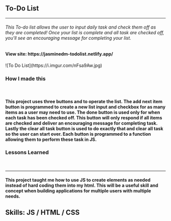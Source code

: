 <h2>To-Do List</h2><hr>
<h6>This To-do list allows the user to input daily task and check them off as they are completed! Once your list is complete and all task are checked off, you'll see an encouraging message for completing your list.  

<h4>View site: https://jasminedm-todolist.netlify.app/</h4>
![To Do List](https://i.imgur.com/nFsa9Aw.jpg)

<h3>How I made this</h3><br>
<h4>This project uses three buttons and to operate the list. The add next item button is programmed to create a new list input and checkbox for as many items as a user may need to use. The done button is used only for when each task has been checked off. This button will only respond if all items are checked and deliver an encouraging message for completing task. Lastly the clear all task button is used to do exactly that and clear all task so the user can start over. Each button is programmed to a function allowing them to perform these task in JS.</h4>

<h3>Lessons Learned</h3><br>
<hr>
<h4>This project taught me how to use JS to create elements as needed instead of hard coding them into my html. This will be a useful skill and concept when building applications for multiple users with multiple needs.<?h4>

<h2>Skills: JS / HTML / CSS</h2>







